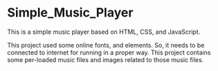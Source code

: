 # Simple_Music_Player
This is a simple music player based on HTML, CSS, and JavaScript. 

This project used some online fonts, and elements. So, it needs to be connected to internet for running in a proper way.
This project contains some per-loaded music files and images related to those music files.

